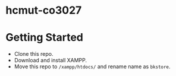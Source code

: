 # hcmut-co3027
 # Getting Started
- Clone this repo.
- Download and install XAMPP.
- Move this repo to `/xampp/htdocs/` and rename name as `bkstore`.